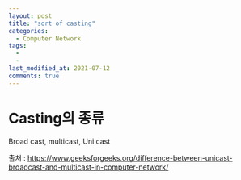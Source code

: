 ```yaml
---
layout: post
title: "sort of casting"
categories:
  - Computer Network
tags:
  - 
  - 
last_modified_at: 2021-07-12
comments: true
---
```

# Casting의 종류

Broad cast, multicast, Uni cast<br>


출처 : https://www.geeksforgeeks.org/difference-between-unicast-broadcast-and-multicast-in-computer-network/
